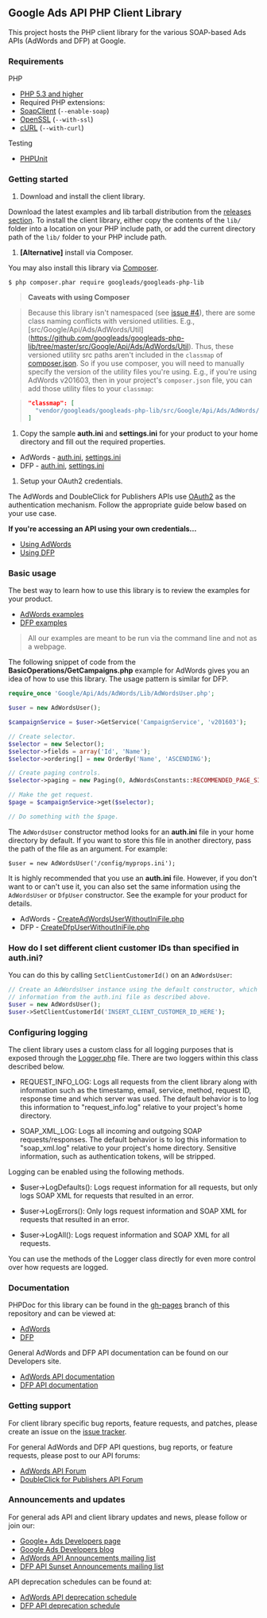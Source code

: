## Google Ads API PHP Client Library

This project hosts the PHP client library for the various SOAP-based Ads APIs
(AdWords and DFP) at Google.

### Requirements

PHP

* [PHP 5.3 and higher](http://php.net/supported-versions.php)
* Required PHP extensions:
 * [SoapClient](http://us3.php.net/manual/en/book.soap.php) (`--enable-soap`)
 * [OpenSSL](http://php.net/manual/en/book.openssl.php) (`--with-ssl`)
 * [cURL](http://php.net/manual/en/book.curl.php) (`--with-curl`)

Testing

* [PHPUnit](http://www.phpunit.de)

### Getting started

1. Download and install the client library.

  Download the latest examples and lib tarball distribution from the
[releases section](https://github.com/googleads/googleads-php-lib/releases). To
install the client library, either copy the contents of the `lib/` folder into a
location on your PHP include path, or add the current directory path of the
`lib/` folder to your PHP include path.

1. **[Alternative]** install via Composer.

  You may also install this library via [Composer](https://getcomposer.org).

  ```
  $ php composer.phar require googleads/googleads-php-lib
  ```

 > **Caveats with using Composer**

 > Because this library isn't namespaced (see
 > [issue #4](https://github.com/googleads/googleads-php-lib/issues/4)), there
 > are some class naming conflicts with versioned utilities. E.g.,
 > [src/Google/Api/Ads/AdWords/Util]
 > (https://github.com/googleads/googleads-php-lib/tree/master/src/Google/Api/Ads/AdWords/Util).
 > Thus, these versioned utility src paths aren't included in the `classmap` of
 > [composer.json](https://github.com/googleads/googleads-php-lib/blob/master/composer.json).
 > So if you use composer, you will need to manually specify the version of the
 > utility files you're using. E.g., if you're using AdWords v201603, then in
 > your project's `composer.json` file, you can add those utility files to your
 > `classmap`:

 > ```json
 > "classmap": [
 >   "vendor/googleads/googleads-php-lib/src/Google/Api/Ads/AdWords/Util/v201603"
 > ]
 > ```

1. Copy the sample **auth.ini** and **settings.ini** for your product to your
home directory and fill out the required properties.

  * AdWords - [auth.ini](https://github.com/googleads/googleads-php-lib/blob/master/src/Google/Api/Ads/AdWords/auth.ini),
[settings.ini](https://github.com/googleads/googleads-php-lib/blob/master/src/Google/Api/Ads/AdWords/settings.ini)
  * DFP - [auth.ini](https://github.com/googleads/googleads-php-lib/blob/master/src/Google/Api/Ads/Dfp/auth.ini),
[settings.ini](https://github.com/googleads/googleads-php-lib/blob/master/src/Google/Api/Ads/Dfp/settings.ini)

1. Setup your OAuth2 credentials.

  The AdWords and DoubleClick for Publishers APIs use
[OAuth2](http://oauth.net/2/) as the authentication mechanism. Follow the
appropriate guide below based on your use case.

  **If you're accessing an API using your own credentials...**

  * [Using AdWords](https://github.com/googleads/googleads-php-lib/wiki/API-access-using-own-credentials-(installed-application-flow))
  * [Using DFP](https://github.com/googleads/googleads-php-lib/wiki/API-access-using-own-credentials-(installed-application-flow))

### Basic usage

The best way to learn how to use this library is to review the examples for your
product.

* [AdWords examples](https://github.com/googleads/googleads-php-lib/tree/master/examples/AdWords)
* [DFP examples](https://github.com/googleads/googleads-php-lib/tree/master/examples/Dfp)

> All our examples are meant to be run via the command line and not as a
> webpage.

The following snippet of code from the **BasicOperations/GetCampaigns.php**
example for AdWords gives you an idea of how to use this library. The usage
pattern is similar for DFP.

```php
require_once 'Google/Api/Ads/AdWords/Lib/AdWordsUser.php';

$user = new AdWordsUser();

$campaignService = $user->GetService('CampaignService', 'v201603');

// Create selector.
$selector = new Selector();
$selector->fields = array('Id', 'Name');
$selector->ordering[] = new OrderBy('Name', 'ASCENDING');

// Create paging controls.
$selector->paging = new Paging(0, AdWordsConstants::RECOMMENDED_PAGE_SIZE);

// Make the get request.
$page = $campaignService->get($selector);

// Do something with the $page.
```

The `AdWordsUser` constructor method looks for an **auth.ini** file in your home
directory by default. If you want to store this file in another directory, pass
the path of the file as an argument. For example:

```
$user = new AdWordsUser('/config/myprops.ini');
```

It is highly recommended that you use an **auth.ini** file. However, if you
don't want to or can't use it, you can also set the same information using the
`AdWordsUser` or `DfpUser` constructor. See the example for your product for
details.

  * AdWords - [CreateAdWordsUserWithoutIniFile.php](https://github.com/googleads/googleads-php-lib/blob/master/examples/AdWords/Auth/CreateAdWordsUserWithoutIniFile.php)
  * DFP - [CreateDfpUserWithoutIniFile.php](https://github.com/googleads/googleads-php-lib/blob/master/examples/Dfp/Auth/CreateDfpUserWithoutIniFile.php)


### How do I set different client customer IDs than specified in auth.ini?

You can do this by calling `SetClientCustomerId()` on an `AdWordsUser`:

```php
// Create an AdWordsUser instance using the default constructor, which will load
// information from the auth.ini file as described above.
$user = new AdWordsUser();
$user->SetClientCustomerId('INSERT_CLIENT_CUSTOMER_ID_HERE');
```

### Configuring logging

The client library uses a custom class for all logging purposes that is exposed
through the [Logger.php](https://github.com/googleads/googleads-php-lib/blob/master/src/Google/Api/Ads/Common/Util/Logger.php)
file. There are two loggers within this class described
below.

  - REQUEST_INFO_LOG: Logs all requests from the client library along with
    information such as the timestamp, email, service, method, request ID,
    response time and which server was used. The default behavior is to log this
    information to "request_info.log" relative to your project's home directory.

  - SOAP_XML_LOG: Logs all incoming and outgoing SOAP requests/responses. The
    default behavior is to log this information to "soap_xml.log" relative to
    your project's home directory. Sensitive information, such as authentication
    tokens, will be stripped.

Logging can be enabled using the following methods.

  - $user->LogDefaults(): Logs request information for all requests, but only
    logs SOAP XML for requests that resulted in an error.

  - $user->LogErrors(): Only logs request information and SOAP XML for requests
    that resulted in an error.

  - $user->LogAll(): Logs request information and SOAP XML for all requests.

You can use the methods of the Logger class directly for even more control over
how requests are logged.

### Documentation

PHPDoc for this library can be found in the
[gh-pages](https://github.com/googleads/googleads-php-lib/tree/gh-pages) branch
of this repository and can be viewed at:

* [AdWords](http://googleads.github.io/googleads-php-lib/AdWords)
* [DFP](http://googleads.github.io/googleads-php-lib/Dfp)

General AdWords and DFP API documentation can be found on our Developers site.

* [AdWords API documentation](https://developers.google.com/adwords/api)
* [DFP API documentation](https://developers.google.com/doubleclick-publishers)

### Getting support

For client library specific bug reports, feature requests, and patches, please
create an issue on the
[issue tracker](https://github.com/googleads/googleads-php-lib/issues).

For general AdWords and DFP API questions, bug reports, or feature requests,
please post to our API forums:

* [AdWords API Forum](https://groups.google.com/group/adwords-api)
* [DoubleClick for Publishers API Forum](https://groups.google.com/forum/#!forum/google-doubleclick-for-publishers-api)

### Announcements and updates

For general ads API and client library updates and news, please follow or join
our:

* [Google+ Ads Developers page](https://plus.google.com/+GoogleAdsDevelopers/posts)
* [Google Ads Developers blog](http://googleadsdeveloper.blogspot.com)
* [AdWords API Announcements mailing list](https://groups.google.com/forum/#!forum/adwordsapi-announcements)
* [DFP API Sunset Announcements mailing list](https://groups.google.com/forum/#!forum/dfpapi-sunset-announce)

API deprecation schedules can be found at:

* [AdWords API deprecation schedule](https://developers.google.com/adwords/api/docs/sunset-dates)
* [DFP API deprecation schedule](https://developers.google.com/doubleclick-publishers/docs/deprecation)

